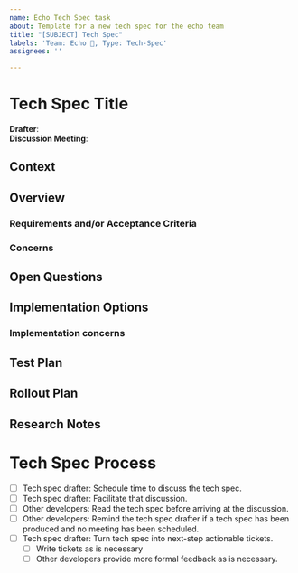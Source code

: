 ```yaml
---
name: Echo Tech Spec task
about: Template for a new tech spec for the echo team
title: "[SUBJECT] Tech Spec"
labels: 'Team: Echo 🐬, Type: Tech-Spec'
assignees: ''

---
```


# Tech Spec Title
**Drafter**: <!-- Your name -->  
**Discussion Meeting**: <!-- Date to discussion the spec as a team; send calendar invite! -->  

<!-- Tech specs are a lightweight format for documenting technical research and decision making. The headings below are guidelines, not rules, so modify your copy as you see fit. Especially large tech specs may require more headings and subheadings for example. Be rigorous in your research and planning, but balance that with forward progress - if something is uncertain, document that appropriately and move on if you can. Getting feedback early from team mates during tech spec writing can be helpful too.
Tech specs are considered 'done' when key stakeholders have reviewed and approved the approach. -->

## Context
<!-- Why are you creating this tech spec? 

What information helps readers understand the rest of this tech spec? 

Who are the stakeholders? -->

## Overview
<!-- A brief summary of research, findings, and recommendations. -->

### Requirements and/or Acceptance Criteria
<!-- What requirements are being addressed? What acceptance criteria should be fulfilled by the solution? -->

### Concerns
<!-- Concerns about potential solutions. Explicitly state if they should be addressed in the chosen solution. -->

## Open Questions
<!-- Sometimes we're missing information needed to fully spec work. 
What is missing? Who can answer these questions, and how might it affect the recommendation? -->

## Implementation Options
<!-- 
Consider multiple implementation paths.
What are their recommended action items?
These may change as feedback is given, but after the tech spec is approved these should be written as fully defined/pointed github issues.
Is the work sufficiently defined such that someone else could pick it up?
Is the work parallelizable?
What new API endpoints, database fields / tables / models need to be defined?
How will we safely ship this work? Are there migrations, external dependencies that need to be notified, documentation changes, etc? -->

### Implementation concerns
<!-- List implementation-specific concerns about each option. -->

## Test Plan
<!-- How do we validate this work? What types of testing is required? -->

## Rollout Plan
<!-- Is there a phased rollout? What needs to be done to mitigate rollout risks? -->

## Research Notes
<!-- Add any accrued research, links to relevant meeting notes, and sources of truth. This is also a good place to document any history to the recommended implementation - if feedback has changed the final approach, leave a note about it here -->

# Tech Spec Process

 - [ ] Tech spec drafter: Schedule time to discuss the tech spec.
 - [ ] Tech spec drafter: Facilitate that discussion.
 - [ ] Other developers: Read the tech spec before arriving at the discussion.
 - [ ] Other developers: Remind the tech spec drafter if a tech spec has been produced and no meeting has been scheduled.
 - [ ] Tech spec drafter: Turn tech spec into next-step actionable tickets.
    - [ ] Write tickets as is necessary
    - [ ] Other developers provide more formal feedback as is necessary.

